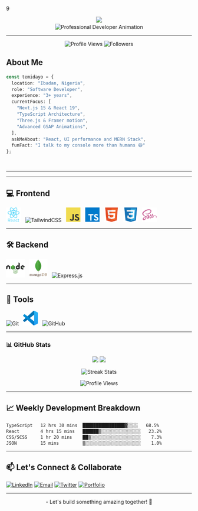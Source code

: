 9
<div align="center">
  <img src="https://readme-typing-svg.herokuapp.com?lines=I'm+a+Software+Developer;Frontend+%2F+Backend+Engineer;I+build+awesome+digital+products;I+turn+ideas+into+interactive+digital+products!&center=true&width=600&height=45" />
</div>

<div align="center">
  <img src="https://user-images.githubusercontent.com/74038190/229223263-cf2e4b07-2615-4f87-9c38-e37600f8381a.gif" width="600" alt="Professional Developer Animation"/>
</div>

---

<div align="center">
  <img src="https://komarev.com/ghpvc/?username=temidayo-emmanuel&label=Profile+Views&color=00D9FF&style=for-the-badge" alt="Profile Views" />
  <img src="https://img.shields.io/github/followers/temidayo-emmanuel?label=Followers&style=for-the-badge&color=00D9FF" alt="Followers" />
</div>


## About Me


```typescript
const temidayo = {
  location: "Ibadan, Nigeria",
  role: "Software Developer",
  experience: "3+ years",
  currentFocus: [
    "Next.js 15 & React 19",
    "TypeScript Architecture",
    "Three.js & Framer motion",
    "Advanced GSAP Animations",
  ],
  askMeAbout: "React, UI performance and MERN Stack",
  funFact: "I talk to my console more than humans 😄"
};
```

<br clear="right"/>

---

<!--## 🎯 Featured Projects

<!-- <div>

| 🚀 **Project** | 🛠️ **Tech Stack** | 📈 **Status** | 🔗 **Link** |
|:---------------|:-------------------|:---------------|:-------------|
| **E-Commerce Platform** | Next.js 15, TypeScript, Stripe | 🟢 Active | [View Demo](https://github.com/temidayo-emmanuel) |
| **3D Portfolio Site** | Three.js, GSAP, React | 🟡 In Progress | [View Progress](https://github.com/temidayo-emmanuel) |
| **SaaS Dashboard** | React, Node.js, MongoDB | 🟢 Active | [View Live](https://github.com/temidayo-emmanuel) |
| **Mobile App** | React Native, Firebase | 🔴 Planning | [View Roadmap](https://github.com/temidayo-emmanuel) |

</div> -->

---

## 💻 Frontend

<div>
  <img src="https://raw.githubusercontent.com/devicons/devicon/master/icons/react/react-original-wordmark.svg" alt="React" width="40" title="React" />&nbsp;&nbsp;
  <img src="https://www.vectorlogo.zone/logos/tailwindcss/tailwindcss-icon.svg" alt="TailwindCSS" width="40" title="TailwindCSS" />&nbsp;&nbsp;
  <img src="https://raw.githubusercontent.com/devicons/devicon/master/icons/javascript/javascript-original.svg" alt="JavaScript" width="40" title="JavaScript" />&nbsp;&nbsp;
  <img src="https://raw.githubusercontent.com/devicons/devicon/master/icons/typescript/typescript-original.svg" alt="TypeScript" width="40" title="TypeScript" />&nbsp;&nbsp;
  <img src="https://raw.githubusercontent.com/devicons/devicon/master/icons/html5/html5-original.svg" alt="HTML5" width="40" title="HTML5" />&nbsp;&nbsp;
  <img src="https://raw.githubusercontent.com/devicons/devicon/master/icons/css3/css3-original.svg" alt="CSS3" width="40" title="CSS3" />&nbsp;&nbsp;
  <img src="https://raw.githubusercontent.com/devicons/devicon/master/icons/sass/sass-original.svg" alt="SASS" width="40" title="SASS" />
</div>

---

## 🛠️ Backend

<div>
  <img src="https://raw.githubusercontent.com/devicons/devicon/master/icons/nodejs/nodejs-original-wordmark.svg" alt="Node.js" width="50" title="Node.js" />&nbsp;&nbsp;
  <img src="https://raw.githubusercontent.com/devicons/devicon/master/icons/mongodb/mongodb-original-wordmark.svg" alt="MongoDB" width="50" title="MongoDB" />&nbsp;&nbsp;
  <img src="https://upload.wikimedia.org/wikipedia/commons/6/64/Expressjs.png" alt="Express.js" height="30" width="80" title="Express.js" />
</div>

---

## 🧰 Tools

<div>
  <img src="https://www.vectorlogo.zone/logos/git-scm/git-scm-icon.svg" alt="Git" width="40" title="Git" />&nbsp;&nbsp;
  <img src="https://raw.githubusercontent.com/devicons/devicon/master/icons/vscode/vscode-original.svg" alt="VS Code" width="40" title="VS Code" />&nbsp;&nbsp;
  <img src="https://upload.wikimedia.org/wikipedia/commons/9/91/Octicons-mark-github.svg" alt="GitHub" width="40" title="GitHub" />
</div>

---


### 📊 GitHub Stats

<p align="center">
  <img src="https://github-readme-stats.vercel.app/api?username=temidayo-emmanuel&show_icons=true&theme=radical" height="160" />
  <img src="https://github-readme-stats.vercel.app/api/top-langs/?username=temidayo-emmanuel&layout=compact&theme=radical" height="160" />
</p>

<p align="center">
  <img src="https://github-readme-streak-stats.herokuapp.com/?user=temidayo-emmanuel&theme=radical" alt="Streak Stats" />
</p>

<p align="center">
  <img src="https://komarev.com/ghpvc/?username=temidayo-emmanuel&label=Profile+Views&color=blue&style=flat" alt="Profile Views" />
</p>

---

## 📈 Weekly Development Breakdown

```text
TypeScript   12 hrs 30 mins  ████████████████▓░░░░   68.5%
React        4 hrs 15 mins   ██████▒░░░░░░░░░░░░░░░   23.2%
CSS/SCSS     1 hr 20 mins    ██▒░░░░░░░░░░░░░░░░░░░    7.3%
JSON         15 mins         ▒░░░░░░░░░░░░░░░░░░░░░    1.0%
```

---


## 📫 Let's Connect & Collaborate

<div>
  
[![LinkedIn](https://img.shields.io/badge/LinkedIn-0077B5?style=for-the-badge&logo=linkedin&logoColor=white)](https://linkedin.com/in/adebayotemidayo)
[![Email](https://img.shields.io/badge/Email-D14836?style=for-the-badge&logo=gmail&logoColor=white)](mailto:adebayotemidayo601@gmail.com)
[![Twitter](https://img.shields.io/badge/Twitter-1DA1F2?style=for-the-badge&logo=twitter&logoColor=white)](https://twitter.com/your-handle)
[![Portfolio](https://img.shields.io/badge/Portfolio-FF5722?style=for-the-badge&logo=google-chrome&logoColor=white)](https://temidayo-emmanuel.vercel.app)

</div>

---


<div align="center">
  - Let's build something amazing together! 🚀</i>
</div>
